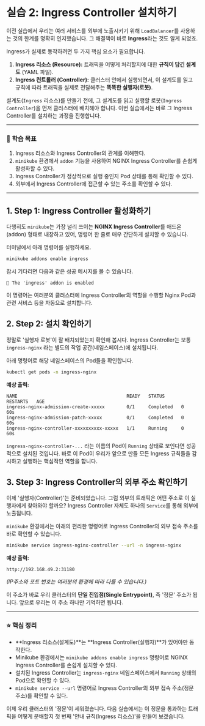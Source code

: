 # 실습 2: Ingress Controller 설치하기

이전 실습에서 우리는 여러 서비스를 외부에 노출시키기 위해 `LoadBalancer`를 사용하는 것의 한계를 명확히 인지했습니다. 그 해결책이 바로 **Ingress**라는 것도 알게 되었죠.

Ingress가 실제로 동작하려면 두 가지 핵심 요소가 필요합니다.

1.  **Ingress 리소스 (Resource):** 트래픽을 어떻게 처리할지에 대한 **규칙이 담긴 설계도** (YAML 파일).
2.  **Ingress 컨트롤러 (Controller):** 클러스터 안에서 실행되면서, 이 설계도를 읽고 규칙에 따라 트래픽을 실제로 전달해주는 **똑똑한 실행자(로봇)**.

설계도(`Ingress` 리소스)를 만들기 전에, 그 설계도를 읽고 실행할 로봇(`Ingress Controller`)을 먼저 클러스터에 배치해야 합니다. 이번 실습에서는 바로 그 Ingress Controller를 설치하는 과정을 진행합니다.

-----

### 🎯 학습 목표

1.  Ingress 리소스와 Ingress Controller의 관계를 이해한다.
2.  `minikube` 환경에서 `addon` 기능을 사용하여 NGINX Ingress Controller를 손쉽게 활성화할 수 있다.
3.  Ingress Controller가 정상적으로 실행 중인지 Pod 상태를 통해 확인할 수 있다.
4.  외부에서 Ingress Controller에 접근할 수 있는 주소를 확인할 수 있다.

-----

## 1\. Step 1: Ingress Controller 활성화하기

다행히도 `minikube`는 가장 널리 쓰이는 **NGINX Ingress Controller**를 애드온(addon) 형태로 내장하고 있어, 명령어 한 줄로 매우 간단하게 설치할 수 있습니다.

터미널에서 아래 명령어를 실행하세요.

```bash
minikube addons enable ingress
```

잠시 기다리면 다음과 같은 성공 메시지를 볼 수 있습니다.

```
🌟 The 'ingress' addon is enabled
```

이 명령어는 여러분의 클러스터에 Ingress Controller의 역할을 수행할 Nginx Pod과 관련 서비스 등을 자동으로 설치합니다.

## 2\. Step 2: 설치 확인하기

정말로 '실행자 로봇'이 잘 배치되었는지 확인해 봅시다. Ingress Controller는 보통 `ingress-nginx` 라는 별도의 작업 공간(네임스페이스)에 설치됩니다.

아래 명령어로 해당 네임스페이스의 Pod들을 확인합니다.

```bash
kubectl get pods -n ingress-nginx
```

**예상 출력:**

```
NAME                                        READY   STATUS      RESTARTS   AGE
ingress-nginx-admission-create-xxxxx        0/1     Completed   0          60s
ingress-nginx-admission-patch-xxxxx         0/1     Completed   0          60s
ingress-nginx-controller-xxxxxxxxxx-xxxxx   1/1     Running     0          60s
```

`ingress-nginx-controller-...` 라는 이름의 Pod이 `Running` 상태로 보인다면 성공적으로 설치된 것입니다. 바로 이 Pod이 우리가 앞으로 만들 모든 Ingress 규칙들을 감시하고 실행하는 핵심적인 역할을 합니다.

## 3\. Step 3: Ingress Controller의 외부 주소 확인하기

이제 '실행자(Controller)'는 준비되었습니다. 그럼 외부의 트래픽은 어떤 주소로 이 실행자에게 찾아와야 할까요? Ingress Controller 자체도 하나의 `Service`를 통해 외부에 노출됩니다.

`minikube` 환경에서는 아래의 편리한 명령어로 Ingress Controller의 외부 접속 주소를 바로 확인할 수 있습니다.

```bash
minikube service ingress-nginx-controller --url -n ingress-nginx
```

**예상 출력:**

```
http://192.168.49.2:31180
```

*(IP주소와 포트 번호는 여러분의 환경에 따라 다를 수 있습니다.)*

이 주소가 바로 우리 클러스터의 **단일 진입점(Single Entrypoint)**, 즉 '정문' 주소가 됩니다. 앞으로 우리는 이 주소 하나만 기억하면 됩니다.

-----

### ⭐ 핵심 정리

  - \*\*Ingress 리소스(설계도)\*\*는 \*\*Ingress Controller(실행자)\*\*가 있어야만 동작한다.
  - Minikube 환경에서는 `minikube addons enable ingress` 명령어로 NGINX Ingress Controller를 손쉽게 설치할 수 있다.
  - 설치된 Ingress Controller는 `ingress-nginx` 네임스페이스에서 `Running` 상태의 Pod으로 확인할 수 있다.
  - `minikube service --url` 명령어로 Ingress Controller의 외부 접속 주소(정문 주소)를 확인할 수 있다.

이제 우리 클러스터의 '정문'이 세워졌습니다. 다음 실습에서는 이 정문을 통과하는 트래픽을 어떻게 분배할지 첫 번째 '안내 규칙(Ingress 리소스)'을 만들어 보겠습니다.